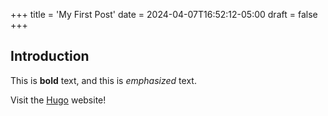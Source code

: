 +++
title = 'My First Post'
date = 2024-04-07T16:52:12-05:00
draft = false
+++

## Introduction

This is **bold** text, and this is *emphasized* text.

Visit the [Hugo](https://gohugo.io) website!
